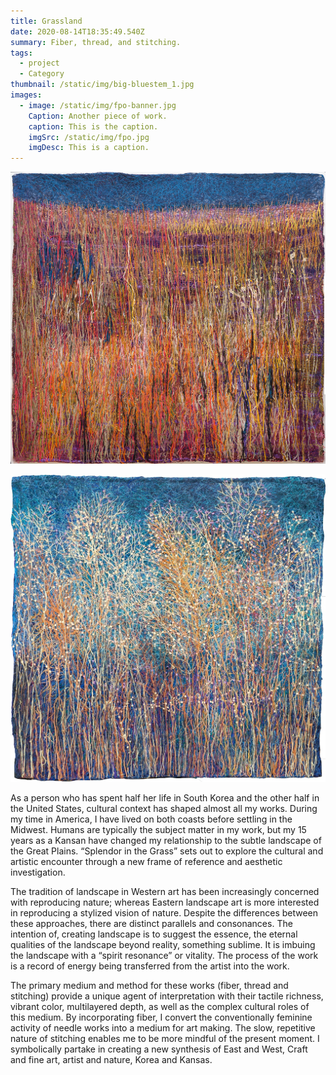 ```yaml
---
title: Grassland
date: 2020-08-14T18:35:49.540Z
summary: Fiber, thread, and stitching.
tags:
  - project
  - Category
thumbnail: /static/img/big-bluestem_1.jpg
images:
  - image: /static/img/fpo-banner.jpg
    Caption: Another piece of work.
    caption: This is the caption.
    imgSrc: /static/img/fpo.jpg
    imgDesc: This is a caption.
---
```

![](/static/img/little-bluestem_4.jpg "Little Bluestem")

![](/static/img/switchgrass_3.jpg)

As a person who has spent half her life in South Korea and the other half in the United States, cultural context has shaped almost all my works. During my time in America, I have lived on both coasts before settling in the Midwest. Humans are typically the subject matter in my work, but my 15 years as a Kansan have changed my relationship to the subtle landscape of the Great Plains. “Splendor in the Grass” sets out to explore the cultural and artistic encounter through a new frame of reference and aesthetic investigation.

The tradition of landscape in Western art has been increasingly concerned with reproducing nature; whereas Eastern landscape art is more interested in reproducing a stylized vision of nature. Despite the differences between these approaches, there are distinct parallels and consonances. The intention of, creating landscape is to suggest the essence, the eternal qualities of the landscape beyond reality, something sublime. It is imbuing the landscape with a “spirit resonance” or vitality. The process of the work is a record of energy being transferred from the artist into the work.

The primary medium and method for these works (fiber, thread and stitching) provide a unique agent of interpretation with their tactile richness, vibrant color, multilayered depth, as well as the complex cultural roles of this medium. By incorporating fiber, I convert the conventionally feminine activity of needle works into a medium for art making. The slow, repetitive nature of stitching enables me to be more mindful of the present moment. I symbolically partake in creating a new synthesis of East and West, Craft and fine art, artist and nature, Korea and Kansas.